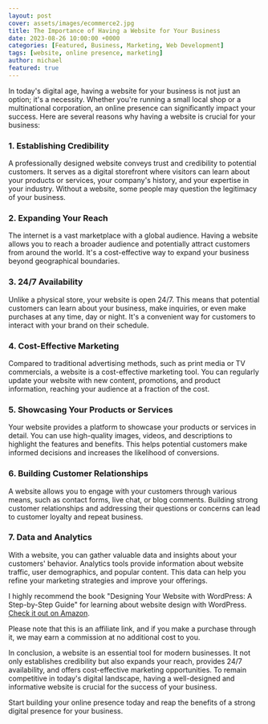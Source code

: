 ```yaml
---
layout: post
cover: assets/images/ecommerce2.jpg
title: The Importance of Having a Website for Your Business
date: 2023-08-26 10:00:00 +0000
categories: [Featured, Business, Marketing, Web Development]
tags: [website, online presence, marketing]
author: michael
featured: true
---
```


In today's digital age, having a website for your business is not just an option; it's a necessity. Whether you're running a small local shop or a multinational corporation, an online presence can significantly impact your success. Here are several reasons why having a website is crucial for your business:

### 1. Establishing Credibility

A professionally designed website conveys trust and credibility to potential customers. It serves as a digital storefront where visitors can learn about your products or services, your company's history, and your expertise in your industry. Without a website, some people may question the legitimacy of your business.

### 2. Expanding Your Reach

The internet is a vast marketplace with a global audience. Having a website allows you to reach a broader audience and potentially attract customers from around the world. It's a cost-effective way to expand your business beyond geographical boundaries.

### 3. 24/7 Availability

Unlike a physical store, your website is open 24/7. This means that potential customers can learn about your business, make inquiries, or even make purchases at any time, day or night. It's a convenient way for customers to interact with your brand on their schedule.

### 4. Cost-Effective Marketing

Compared to traditional advertising methods, such as print media or TV commercials, a website is a cost-effective marketing tool. You can regularly update your website with new content, promotions, and product information, reaching your audience at a fraction of the cost.

### 5. Showcasing Your Products or Services

Your website provides a platform to showcase your products or services in detail. You can use high-quality images, videos, and descriptions to highlight the features and benefits. This helps potential customers make informed decisions and increases the likelihood of conversions.

### 6. Building Customer Relationships

A website allows you to engage with your customers through various means, such as contact forms, live chat, or blog comments. Building strong customer relationships and addressing their questions or concerns can lead to customer loyalty and repeat business.

### 7. Data and Analytics

With a website, you can gather valuable data and insights about your customers' behavior. Analytics tools provide information about website traffic, user demographics, and popular content. This data can help you refine your marketing strategies and improve your offerings.

I highly recommend the book "Designing Your Website with WordPress: A Step-by-Step Guide" for learning about website design with WordPress. [Check it out on Amazon](https://amzn.to/3Pk0pNA).

Please note that this is an affiliate link, and if you make a purchase through it, we may earn a commission at no additional cost to you.

In conclusion, a website is an essential tool for modern businesses. It not only establishes credibility but also expands your reach, provides 24/7 availability, and offers cost-effective marketing opportunities. To remain competitive in today's digital landscape, having a well-designed and informative website is crucial for the success of your business.

Start building your online presence today and reap the benefits of a strong digital presence for your business.
